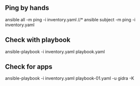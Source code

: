 ## Ping by hands
ansible all -m ping -i inventory.yaml
//* ansible subject -m ping -i inventory.yaml

## Check with playbook
ansible-playbook -i inventory.yaml playbook.yaml

## Check for apps
ansible-playbook -i inventory.yaml playbook-01.yaml -u gidra -K